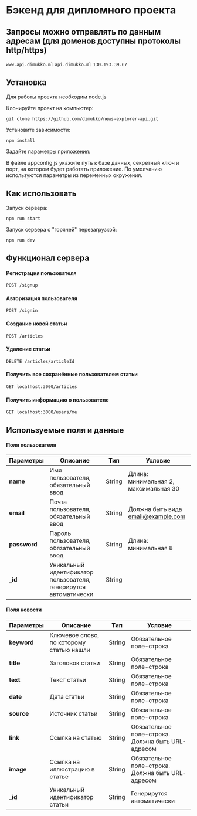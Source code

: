 # Бэкенд для дипломного проекта

## Запросы можно отправлять по данным адресам (для доменов доступны протоколы http/https)
`www.api.dimukko.ml`
`api.dimukko.ml`
`130.193.39.67`

## Установка

Для работы проекта необходим node.js

Клонируйте проект на компьютер:

```
git clone https://github.com/dimukko/news-explorer-api.git
```

Установите зависимости:

```
npm install
```

Задайте параметры приложения:

В файле appconfig.js укажите путь к базе данных, секретный ключ и порт, на котором будет работать приложение.
По умолчанию используются параметры из переменных окружения.

## Как использовать

Запуск сервера:

```
npm run start
```

Запуск сервера с "горячей" перезагрузкой:

```
npm run dev
```

## Функционал сервера

#### Регистрация пользователя

`POST /signup`

#### Авторизация пользователя

`POST /signin`

#### Создание новой статьи 
`POST /articles`

#### Удаление статьи 
`DELETE /articles/articleId`

#### Получить все сохранённые пользователем статьи
`GET localhost:3000/articles`

#### Получить информацию о пользователе 
`GET localhost:3000/users/me`

## Используемые поля и данные 

#### Поля пользователя
| Параметры | Описание | Тип | Условие |
| ------------- | ------------- | ------------- | ------------- |
| **name** | Имя пользователя, обязательный ввод | String | Длина: минимальная 2, максимальная 30 | 
| **email** | Почта пользователя, обязательный ввод | String | Должна быть вида email@example.com | 
| **password** | Пароль пользователя, обязательный ввод | String | Длина: минимальная 8 |
| **_id** | Уникальный идентификатор пользователя, генерирутся автоматически | String |

#### Поля новости
| Параметры | Описание | Тип | Условие |
| ------------- | ------------- | ------------- | ------------- |
| **keyword** | Ключевое слово, по которому статью нашли | String | Обязательное поле-строка |
| **title** | Заголовок статьи | String | Обязательное поле-строка |
| **text** | Текст статьи | String | Обязательное поле-строка
| **date** | Дата статьи | String | Обязательное поле-строка
| **source** | Источник статьи | String | Обязательное поле-строка
| **link** | Ссылка на статью | String | Обязательное поле-строка. Должна быть URL-адресом
| **image** | Ссылка на иллюстрацию в статье | String | Обязательное поле-строка. Должна быть URL-адресом
| **_id** | Уникальный идентификатор статьи | String | Генерирутся автоматически 
